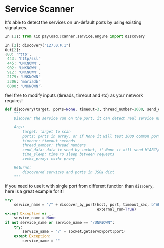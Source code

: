 Service Scanner
====================================

It's able to detect the services on un-default ports by using existing signatures.

```python
In [1]: from lib.payload.scanner.service.engine import discovery

In [2]: discovery("127.0.0.1")
Out[2]:
{80: 'http',
 443: 'http/ssl',
 445: 'UNKNOWN',
 902: 'UNKNOWN',
 912: 'UNKNOWN',
 2179: 'UNKNOWN',
 3306: 'mariadb',
 6000: 'UNKNOWN'}
```

feel free to modify inputs (threads, timeout and etc) as your network requires!

```python
def discovery(target, ports=None, timeout=3, thread_number=1000, send_data=None, time_sleep=0, socks_proxy=None):
    """
    Discover the service run on the port, it can detect real service names when users change default port number

    Args:
        target: target to scan
        ports: ports in array, or if None it will test 1000 common ports
        timeout: timeout seconds
        thread_number: thread numbers
        send_data: data to send by socket, if None it will send b"ABC\x00\r\n" * 10 by default
        time_sleep: time to sleep between requests
        socks_proxy: socks proxy

    Returns:
        discovered services and ports in JSON dict
    """
```

if you need to use it with single port from different function than `discoery`, here is a great example for it!

```python
try:
    service_name = "/" + discover_by_port(host, port, timeout_sec, b"ABC\x00\r\n" * 10, socks_proxy,
                                          external_run=True)
except Exception as _:
    service_name = None
if not service_name or service_name == "/UNKNOWN":
    try:
        service_name = "/" + socket.getservbyport(port)
    except Exception:
        service_name = ""
```